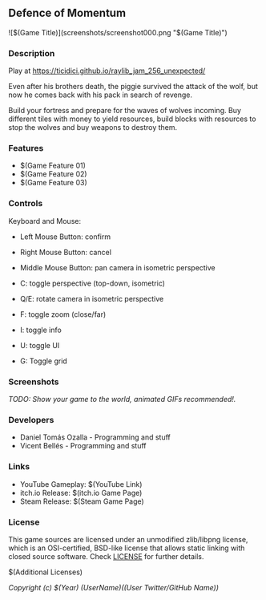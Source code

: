 ## Defence of Momentum

![$(Game Title)](screenshots/screenshot000.png "$(Game Title)")

### Description
Play at https://ticidici.github.io/raylib_jam_256_unexpected/

Even after his brothers death, the piggie survived the attack of the wolf, but now he comes back with his pack in search of revenge.

Build your fortress and prepare for the waves of wolves incoming. Buy different tiles with money to yield resources, build blocks with resources to stop the wolves and buy weapons to destroy them.

### Features

 - $(Game Feature 01)
 - $(Game Feature 02)
 - $(Game Feature 03)

### Controls

Keyboard and Mouse:
 - Left Mouse Button: confirm

 - Right Mouse Button: cancel

 - Middle Mouse Button: pan camera in isometric perspective

 - C: toggle perspective (top-down, isometric)

 - Q/E: rotate camera in isometric perspective

 - F: toggle zoom (close/far)

 - I: toggle info

 - U: toggle UI

 - G: Toggle grid

### Screenshots

_TODO: Show your game to the world, animated GIFs recommended!._

### Developers

 - Daniel Tomás Ozalla - Programming and stuff
 - Vicent Bellés - Programming and stuff

### Links

 - YouTube Gameplay: $(YouTube Link)
 - itch.io Release: $(itch.io Game Page)
 - Steam Release: $(Steam Game Page)

### License

This game sources are licensed under an unmodified zlib/libpng license, which is an OSI-certified, BSD-like license that allows static linking with closed source software. Check [LICENSE](LICENSE) for further details.

$(Additional Licenses)

*Copyright (c) $(Year) $(User Name) ($(User Twitter/GitHub Name))*
